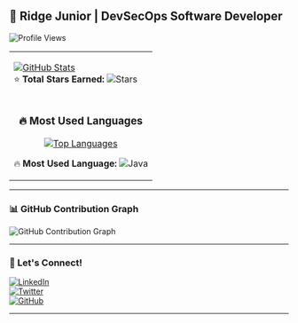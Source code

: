 ## 🚀 Ridge Junior | DevSecOps Software Developer  

![Profile Views](https://komarev.com/ghpvc/?username=JuniorCarti&label=Profile%20Views&color=blue&style=flat-square)  

<table>
<tr>
<td valign="top" align="left">

[![GitHub Stats](https://github-readme-stats.vercel.app/api?username=JuniorCarti&show_icons=true&theme=dark&count_private=true&include_all_commits=true)](https://github.com/JuniorCarti)  
⭐ **Total Stars Earned:** ![Stars](https://img.shields.io/github/stars/JuniorCarti?style=flat-square&color=yellow)  

</td>
</tr>
<tr>
<td align="center">

### 🔥 Most Used Languages  
[![Top Languages](https://github-readme-stats.vercel.app/api/top-langs/?username=JuniorCarti&layout=compact&theme=dark&langs_count=6&hide=css,html&border_radius=50)](https://github.com/JuniorCarti)  

🔥 **Most Used Language:** ![Java](https://img.shields.io/badge/Java-ED8B00?style=flat-square&logo=java&logoColor=white)  

</td>
</tr>
</table>

---

### 📊 **GitHub Contribution Graph**  
![GitHub Contribution Graph](https://github-readme-activity-graph.vercel.app/graph?username=JuniorCarti&theme=github-dark&hide_border=true)

---

### **🚀 Let's Connect!**  
[![LinkedIn](https://img.shields.io/badge/LinkedIn-0077B5?style=flat-square&logo=linkedin&logoColor=white)](https://www.linkedin.com/in/your-profile)  
[![Twitter](https://img.shields.io/badge/Twitter-1DA1F2?style=flat-square&logo=twitter&logoColor=white)](https://twitter.com/your-handle)  
[![GitHub](https://img.shields.io/badge/GitHub-100000?style=flat-square&logo=github&logoColor=white)](https://github.com/JuniorCarti)  

---
